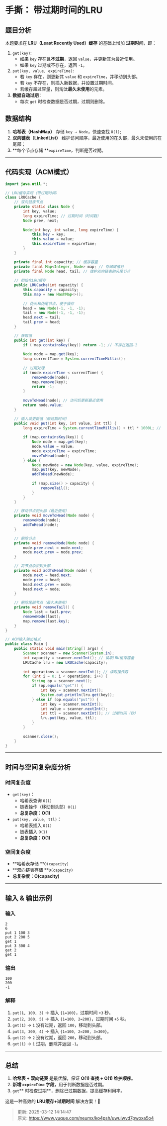 # 手撕： 带过期时间的LRU

## **题目分析**
本题要求在 **LRU（Least Recently Used）缓存** 的基础上增加 **过期时间**，即：

1. `get(key)`:
    - 如果 `key` 存在且**不过期**，返回 `value`，并更新其为最近使用。
    - 如果 `key` 过期或不存在，返回 `-1`。
2. `put(key, value, expireTime)`:
    - 若 `key` 存在，则更新其 `value` 和 `expireTime`，并移动到头部。
    - 若 `key` 不存在，则插入新数据，并设置过期时间。
    - 若缓存超过容量，则淘汰**最久未使用**的元素。
3. **数据自动过期**：
    - 每次 `get` 时检查数据是否过期，过期则删除。

## **数据结构**
1. **哈希表（HashMap）** 存储 `key → Node`，快速查找 `O(1)`;
2. **双向链表（LinkedList）** 维护访问顺序，最近使用的在头部，最久未使用的在尾部；
3. **每个节点存储 **`expireTime`，判断是否过期。

---

## **代码实现（ACM模式）**
```java
import java.util.*;

// LRU缓存实现（带过期时间）
class LRUCache {
    // 双向链表节点
    private static class Node {
        int key, value;
        long expireTime; // 过期时间（时间戳）
        Node prev, next;
        
        Node(int key, int value, long expireTime) {
            this.key = key;
            this.value = value;
            this.expireTime = expireTime;
        }
    }

    private final int capacity; // 缓存容量
    private final Map<Integer, Node> map; // 存储键值对
    private final Node head, tail; // 维护双向链表的头尾节点
    
    // 初始化LRU缓存
    public LRUCache(int capacity) {
        this.capacity = capacity;
        this.map = new HashMap<>();
        
        // 伪头和伪尾节点，便于操作
        head = new Node(-1, -1, -1);
        tail = new Node(-1, -1, -1);
        head.next = tail;
        tail.prev = head;
    }

    // 获取值
    public int get(int key) {
        if (!map.containsKey(key)) return -1; // 不存在返回-1
        
        Node node = map.get(key);
        long currentTime = System.currentTimeMillis();
        
        // 过期处理
        if (node.expireTime < currentTime) {
            removeNode(node);
            map.remove(key);
            return -1;
        }
        
        moveToHead(node); // 访问后更新最近使用
        return node.value;
    }

    // 插入或更新值（带过期时间）
    public void put(int key, int value, int ttl) {
        long expireTime = System.currentTimeMillis() + ttl * 1000L; // 计算过期时间
        
        if (map.containsKey(key)) {
            Node node = map.get(key);
            node.value = value;
            node.expireTime = expireTime;
            moveToHead(node);
        } else {
            Node newNode = new Node(key, value, expireTime);
            map.put(key, newNode);
            addToHead(newNode);
            
            if (map.size() > capacity) {
                removeTail();
            }
        }
    }

    // 移动节点到头部（最近使用）
    private void moveToHead(Node node) {
        removeNode(node);
        addToHead(node);
    }

    // 删除节点
    private void removeNode(Node node) {
        node.prev.next = node.next;
        node.next.prev = node.prev;
    }

    // 将节点添加到头部
    private void addToHead(Node node) {
        node.next = head.next;
        node.prev = head;
        head.next.prev = node;
        head.next = node;
    }

    // 删除尾部节点（最久未使用）
    private void removeTail() {
        Node last = tail.prev;
        removeNode(last);
        map.remove(last.key);
    }
}

// ACM输入输出格式
public class Main {
    public static void main(String[] args) {
        Scanner scanner = new Scanner(System.in);
        int capacity = scanner.nextInt(); // 读取LRU缓存容量
        LRUCache lru = new LRUCache(capacity);
        
        int operations = scanner.nextInt(); // 读取操作数
        for (int i = 0; i < operations; i++) {
            String op = scanner.next();
            if (op.equals("get")) {
                int key = scanner.nextInt();
                System.out.println(lru.get(key));
            } else if (op.equals("put")) {
                int key = scanner.nextInt();
                int value = scanner.nextInt();
                int ttl = scanner.nextInt(); // 过期时间（秒）
                lru.put(key, value, ttl);
            }
        }
        
        scanner.close();
    }
}
```

---

## **时间与空间复杂度分析**
### **时间复杂度**
+ `get(key)`：
    - 哈希表查询 `O(1)`
    - 链表操作（移动到头部）`O(1)`
    - **总复杂度：O(1)**
+ `put(key, value, ttl)`：
    - 哈希表插入 `O(1)`
    - 链表插入 `O(1)`
    - **总复杂度：O(1)**

### **空间复杂度**
+ **哈希表存储 **`O(capacity)`
+ **双向链表存储 **`O(capacity)`
+ **总复杂度：O(capacity)**

---

## **输入 & 输出示例**
### **输入**
```plain
2
6
put 1 100 3
put 2 200 5
get 1
put 3 300 4
get 2
get 1
```

### **输出**
```plain
100
200
-1
```

### **解释**
1. `put(1, 100, 3)` → 插入 `{1=100}`，过期时间 `+3` 秒。
2. `put(2, 200, 5)` → 插入 `{1=100, 2=200}`，过期时间 `+5` 秒。
3. `get(1)` → `1` 没有过期，返回 `100`，移动到头部。
4. `put(3, 300, 4)` → 插入 `{1=100, 2=200, 3=300}`。
5. `get(2)` → `2` 没有过期，返回 `200`，移动到头部。
6. `get(1)` → `1` 过期，删除并返回 `-1`。

---

## **总结**
1. **哈希表 + 双向链表** 是最优解，保证 **O(1) 查找 + O(1) 维护顺序**。
2. **新增 **`expireTime`** 字段**，用于判断数据是否过期。
3. `get`** 时检查过期**，删除已过期数据，提高缓存利用率。

这是一种高效的 **LRU缓存+过期时间** 解决方案！🎯



> 更新: 2025-03-12 14:14:47  
> 原文: <https://www.yuque.com/neumx/ko4psh/uwulwvd7pwoxa5o4>